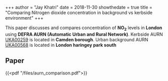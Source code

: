 +++
author = "Jay Khatri"
date = 2018-11-30
showthedate = true
title = "Comparing Nitrogen dioxide concentration in background vs kerbside environment"
+++


This paper discusses and compares concentration of **NO<sub>2</sub>** levels in **London** using **DEFRA AURN (Automatic Urban and Rural Network)**. Kerbside AURN [UKA00259](https://uk-air.defra.gov.uk/networks/site-info?site_id=CA1) is located in **Camden borough**.
Urban background AURN [UKA00568](https://uk-air.defra.gov.uk/networks/site-info?site_id=HG4) is located in **London haringey park south**

<!--more-->

## Paper

{{<pdf "/files/aurn_comparison.pdf">}}
